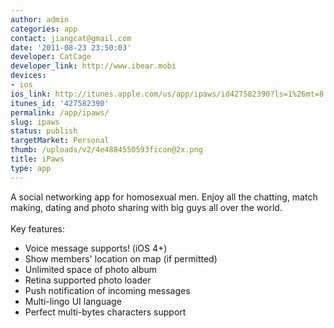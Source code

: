 ```yaml
---
author: admin
categories: app
contact: jiangcat@gmail.com
date: '2011-08-23 23:50:03'
developer: CatCage
developer_link: http://www.ibear.mobi
devices: 
- ios
ios_link: http://itunes.apple.com/us/app/ipaws/id427582390?ls=1%26mt=8
itunes_id: '427582390'
permalink: /app/ipaws/
slug: ipaws
status: publish
targetMarket: Personal
thumb: /uploads/v2/4e4884550593ficon@2x.png
title: iPaws
type: app
---
```


A social networking app for homosexual men. Enjoy all the chatting, match making, dating and photo sharing with big guys all over the world. <br />
<br />
Key features: <br />
- Voice message supports! (iOS 4+) <br />
- Show members' location on map (if permitted) <br />
- Unlimited space of photo album <br />
- Retina supported photo loader <br />
- Push notification of incoming messages <br />
- Multi-lingo UI language <br />
- Perfect multi-bytes characters support 